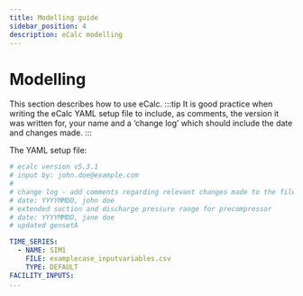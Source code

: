 ```yaml
---
title: Modelling guide
sidebar_position: 4
description: eCalc modelling
---
```


# Modelling
This section describes how to use eCalc.
:::tip
It is good practice when writing the eCalc YAML setup file to include, as comments, the version it was written for, your name and a ‘change log’ which should include the date and changes made.
:::

The YAML setup file:

~~~~~~~~yaml
# ecalc version v5.3.1
# input by: john.doe@example.com
#
# change log - add comments regarding relevant changes made to the file
# date: YYYYMMDD, john doe
# extended suction and discharge pressure range for precompressor
# date: YYYYMMDD, jane doe
# updated gensetA

TIME_SERIES:
  - NAME: SIM1
    FILE: examplecase_inputvariables.csv
    TYPE: DEFAULT
FACILITY_INPUTS:
...
~~~~~~~~

